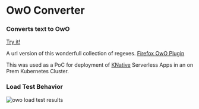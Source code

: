 # OwO Converter</br>
### Converts text to OwO</br>
[Try it!](https://owo.drinkpoint.me)

A url version of this wonderfull collection of regexes.
[Firefox OwO Plugin](https://addons.mozilla.org/en-US/firefox/addon/owofox/)

This was used as a PoC for deployment of [KNative](https://github.com/knative) Serverless Apps in an on Prem Kubernetes Cluster.

### Load Test Behavior

![owo load test results](https://raw.githubusercontent.com/Demonslyr/OwOConverter/master/k6/StressResponse.PNG)
